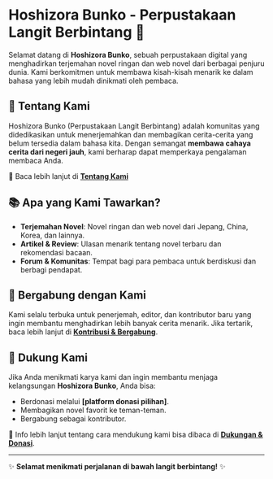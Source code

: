 # Hoshizora Bunko - Perpustakaan Langit Berbintang 🌌

Selamat datang di **Hoshizora Bunko**, sebuah perpustakaan digital yang menghadirkan terjemahan novel ringan dan web novel dari berbagai penjuru dunia. Kami berkomitmen untuk membawa kisah-kisah menarik ke dalam bahasa yang lebih mudah dinikmati oleh pembaca.

## 📖 Tentang Kami
Hoshizora Bunko (Perpustakaan Langit Berbintang) adalah komunitas yang didedikasikan untuk menerjemahkan dan membagikan cerita-cerita yang belum tersedia dalam bahasa kita. Dengan semangat **membawa cahaya cerita dari negeri jauh**, kami berharap dapat memperkaya pengalaman membaca Anda.

📌 Baca lebih lanjut di **[Tentang Kami](About.md)**  

## 📚 Apa yang Kami Tawarkan?
- **Terjemahan Novel**: Novel ringan dan web novel dari Jepang, China, Korea, dan lainnya.
- **Artikel & Review**: Ulasan menarik tentang novel terbaru dan rekomendasi bacaan.
- **Forum & Komunitas**: Tempat bagi para pembaca untuk berdiskusi dan berbagi pendapat.

## 🚀 Bergabung dengan Kami
Kami selalu terbuka untuk penerjemah, editor, dan kontributor baru yang ingin membantu menghadirkan lebih banyak cerita menarik. Jika tertarik, baca lebih lanjut di **[Kontribusi & Bergabung](Contribution.md)**.

## 💖 Dukung Kami
Jika Anda menikmati karya kami dan ingin membantu menjaga kelangsungan **Hoshizora Bunko**, Anda bisa:
- Berdonasi melalui **[platform donasi pilihan]**.
- Membagikan novel favorit ke teman-teman.
- Bergabung sebagai kontributor.

📢 Info lebih lanjut tentang cara mendukung kami bisa dibaca di **[Dukungan & Donasi](Support.md)**.

---

✨ **Selamat menikmati perjalanan di bawah langit berbintang!** ✨
